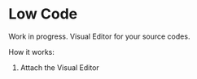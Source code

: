 # Low Code

Work in progress. Visual Editor for your source codes.

How it works:

1. Attach the Visual Editor <script> (a chrome plugin TBD)
2. Start your Svelte / React project in development mode
3. Use Visual Editor in your Chrome/Edge/Firefox.
4. Recompile ...

## Architecture

![](https://github.com/iteria-ui/lowcode/tree/master/packages/browser-extension/.github/Architecture.png)

## Features of Lowcode

- Navigate to the source code (a specific file)
- Edit the source code directly in Chrome
- Add a new page to your app without writing code
- We support React + React-router (UI toolkits: Material-UI, Ionic, Semantic UI, Ant Design, Grommet)

### Navigate to the source code (a specific file)

### Edit the source code directly in Chrome

![](https://github.com/iteria-ui/lowcode/tree/master/packages/browser-extension/.github/Extension.gif)

### Add a new page to your app without writing code

![](https://github.com/iteria-ui/lowcode/tree/master/packages/browser-extension/.github/Newpage.gif)

## Getting started

Chrome extensions

1. Ensure React Developer Tools chrome extension installed

- React Developer Tools Chrome extension [React devtools in marketplace](https://chrome.google.com/webstore/detail/react-developer-tools/fmkadmapgofadopljbjfkapdkoienihi?hl=en)

2. Install our chrome extension

- Go to /packages/browser-extension
- `yarn install` to install dependencies.
- `yarn run dev:chrome` to start the development server for chrome extension
- `yarn run dev:firefox` to start the development server for firefox addon
- `yarn run dev:opera` to start the development server for opera extension
- `yarn run build:chrome` to build chrome extension
- `yarn run build:firefox` to build firefox addon
- `yarn run build:opera` to build opera extension
- `yarn run build` builds and packs extensions all at once to extension/ directory
- Go to the browser address bar and type `chrome://extensions`
- Check the `Developer Mode` button to enable it.
- Click on the `Load Unpacked Extension…` button.
- Select your extension’s extracted directory.

3. Start fs over http (used for saving modified source code)

- `cd packages/fs-over-http`
- `yarn install` to install dependencies.
- `yarn start` to start the project.

4. Fetch project from your Github/Gitlab (or run project locally)

## How it works

- Service worker will transpile your React/Svelte code
- With help from ReactDevtools "inspectedElement" we can manipulate with the selected component
- Edit selected component with visual tools or edit code with browser-extension
- Dev tools server will recompile (tested also with Hot Code Replace)

#### [Chrome Extension](https://github.com/iteria-ui/lowcode/tree/master/packages/browser-extension)

#### [FS over HTTP](https://github.com/iteria-ui/lowcode/tree/master/packages/fs-over-http)
